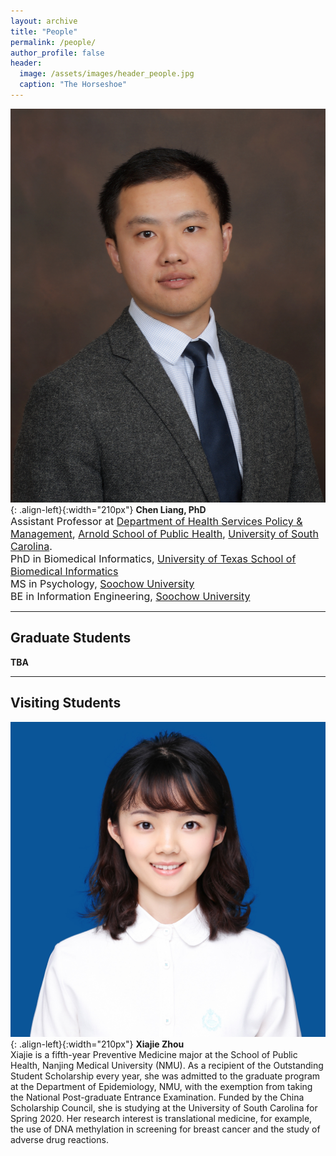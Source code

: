 ```yaml
---
layout: archive
title: "People"
permalink: /people/
author_profile: false
header:
  image: /assets/images/header_people.jpg
  caption: "The Horseshoe"
---
```


![image-left](/assets/images/avatar_ChenLiang.jpg){: .align-left}{:width="210px"}
**Chen Liang, PhD**<br/>
<span style="font-size:12pt"> Assistant Professor at [Department of Health Services Policy & Management](https://www.sc.edu/study/colleges_schools/public_health/study/areas_of_study/health_services_policy_and_management/index.php), [Arnold School of Public Health](https://www.sc.edu/study/colleges_schools/public_health/index.php), [University of South Carolina](https://sc.edu).</span><br/>
<span style="font-size:12pt"> PhD in Biomedical Informatics, [University of Texas School of Biomedical Informatics](https://sbmi.uth.edu) </span><br/>
<span style="font-size:12pt"> MS in Psychology, [Soochow University](http://eng.suda.edu.cn) </span><br/>
<span style="font-size:12pt"> BE in Information Engineering, [Soochow University](http://eng.suda.edu.cn) </span>

---
## Graduate Students
**TBA**

---
## Visiting Students
![image-left](/assets/images/avatar_XiajieZhou.jpg){: .align-left}{:width="210px"}
**Xiajie Zhou**<br/>
Xiajie is a fifth-year Preventive Medicine major at the School of Public Health, Nanjing Medical University (NMU). As a recipient of the Outstanding Student Scholarship every year, she was admitted to the graduate program at the Department of Epidemiology, NMU, with the exemption from taking the National Post-graduate Entrance Examination. Funded by the China Scholarship Council, she is studying at the University of South Carolina for Spring 2020. Her research interest is translational medicine, for example, the use of DNA methylation in screening for breast cancer and the study of adverse drug reactions.<br/>